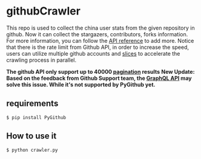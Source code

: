# githubCrawler
This repo is used to collect the china user stats from the given repository in github.
Now it can collect the stargazers, contributors, forks information. For more information, you can follow the [API reference](http://pygithub.readthedocs.io/en/latest/apis.html) to add more.
Notice that there is the rate limit from Github API, in order to increase the speed, users can utilize multiple github accounts and [slices](http://pygithub.readthedocs.io/en/latest/utilities.html#github.PaginatedList.PaginatedList) to accelerate the crawling process in parallel.

**The github API only support up to 40000 [pagination](https://stackoverflow.com/questions/25265465/why-github-api-gives-me-a-lower-number-stars-of-a-repo) results**
**New Update: Based on the feedback from Github Support team, the [GraphQL API](https://developer.github.com/v4/) may solve this issue. While it's not supported by PyGithub yet.**
## requirements
	$ pip install PyGithub
## How to use it
	$ python crawler.py
